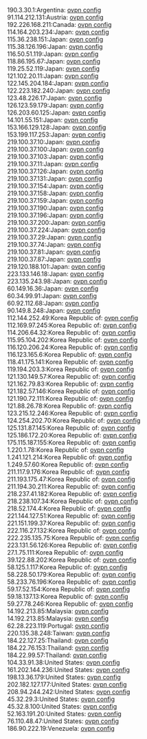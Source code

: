 190.3.30.1:Argentina: [ovpn config](vpn/190_3_30_1.ovpn)  
91.114.212.131:Austria: [ovpn config](vpn/91_114_212_131.ovpn)  
192.226.168.211:Canada: [ovpn config](vpn/192_226_168_211.ovpn)  
114.164.203.234:Japan: [ovpn config](vpn/114_164_203_234.ovpn)  
115.36.238.151:Japan: [ovpn config](vpn/115_36_238_151.ovpn)  
115.38.126.196:Japan: [ovpn config](vpn/115_38_126_196.ovpn)  
116.50.51.119:Japan: [ovpn config](vpn/116_50_51_119.ovpn)  
118.86.195.67:Japan: [ovpn config](vpn/118_86_195_67.ovpn)  
119.25.52.119:Japan: [ovpn config](vpn/119_25_52_119.ovpn)  
121.102.20.11:Japan: [ovpn config](vpn/121_102_20_11.ovpn)  
122.145.204.184:Japan: [ovpn config](vpn/122_145_204_184.ovpn)  
122.223.182.240:Japan: [ovpn config](vpn/122_223_182_240.ovpn)  
123.48.226.17:Japan: [ovpn config](vpn/123_48_226_17.ovpn)  
126.123.59.179:Japan: [ovpn config](vpn/126_123_59_179.ovpn)  
126.203.60.125:Japan: [ovpn config](vpn/126_203_60_125.ovpn)  
14.101.55.151:Japan: [ovpn config](vpn/14_101_55_151.ovpn)  
153.166.129.128:Japan: [ovpn config](vpn/153_166_129_128.ovpn)  
153.199.117.253:Japan: [ovpn config](vpn/153_199_117_253.ovpn)  
219.100.37.10:Japan: [ovpn config](vpn/219_100_37_10.ovpn)  
219.100.37.100:Japan: [ovpn config](vpn/219_100_37_100.ovpn)  
219.100.37.103:Japan: [ovpn config](vpn/219_100_37_103.ovpn)  
219.100.37.11:Japan: [ovpn config](vpn/219_100_37_11.ovpn)  
219.100.37.126:Japan: [ovpn config](vpn/219_100_37_126.ovpn)  
219.100.37.131:Japan: [ovpn config](vpn/219_100_37_131.ovpn)  
219.100.37.154:Japan: [ovpn config](vpn/219_100_37_154.ovpn)  
219.100.37.158:Japan: [ovpn config](vpn/219_100_37_158.ovpn)  
219.100.37.159:Japan: [ovpn config](vpn/219_100_37_159.ovpn)  
219.100.37.190:Japan: [ovpn config](vpn/219_100_37_190.ovpn)  
219.100.37.196:Japan: [ovpn config](vpn/219_100_37_196.ovpn)  
219.100.37.200:Japan: [ovpn config](vpn/219_100_37_200.ovpn)  
219.100.37.224:Japan: [ovpn config](vpn/219_100_37_224.ovpn)  
219.100.37.29:Japan: [ovpn config](vpn/219_100_37_29.ovpn)  
219.100.37.74:Japan: [ovpn config](vpn/219_100_37_74.ovpn)  
219.100.37.81:Japan: [ovpn config](vpn/219_100_37_81.ovpn)  
219.100.37.87:Japan: [ovpn config](vpn/219_100_37_87.ovpn)  
219.120.188.101:Japan: [ovpn config](vpn/219_120_188_101.ovpn)  
223.133.146.18:Japan: [ovpn config](vpn/223_133_146_18.ovpn)  
223.135.243.98:Japan: [ovpn config](vpn/223_135_243_98.ovpn)  
60.149.16.36:Japan: [ovpn config](vpn/60_149_16_36.ovpn)  
60.34.99.91:Japan: [ovpn config](vpn/60_34_99_91.ovpn)  
60.92.112.68:Japan: [ovpn config](vpn/60_92_112_68.ovpn)  
90.149.8.248:Japan: [ovpn config](vpn/90_149_8_248.ovpn)  
112.144.252.49:Korea Republic of: [ovpn config](vpn/112_144_252_49.ovpn)  
112.169.97.245:Korea Republic of: [ovpn config](vpn/112_169_97_245.ovpn)  
114.206.64.32:Korea Republic of: [ovpn config](vpn/114_206_64_32.ovpn)  
115.95.104.202:Korea Republic of: [ovpn config](vpn/115_95_104_202.ovpn)  
116.120.206.24:Korea Republic of: [ovpn config](vpn/116_120_206_24.ovpn)  
116.123.165.6:Korea Republic of: [ovpn config](vpn/116_123_165_6.ovpn)  
118.41.175.141:Korea Republic of: [ovpn config](vpn/118_41_175_141.ovpn)  
119.194.203.3:Korea Republic of: [ovpn config](vpn/119_194_203_3.ovpn)  
121.130.149.57:Korea Republic of: [ovpn config](vpn/121_130_149_57.ovpn)  
121.162.79.83:Korea Republic of: [ovpn config](vpn/121_162_79_83.ovpn)  
121.182.57.146:Korea Republic of: [ovpn config](vpn/121_182_57_146.ovpn)  
121.190.72.111:Korea Republic of: [ovpn config](vpn/121_190_72_111.ovpn)  
121.88.26.78:Korea Republic of: [ovpn config](vpn/121_88_26_78.ovpn)  
123.215.12.246:Korea Republic of: [ovpn config](vpn/123_215_12_246.ovpn)  
124.254.202.70:Korea Republic of: [ovpn config](vpn/124_254_202_70.ovpn)  
125.131.87.145:Korea Republic of: [ovpn config](vpn/125_131_87_145.ovpn)  
125.186.172.20:Korea Republic of: [ovpn config](vpn/125_186_172_20.ovpn)  
175.115.187.155:Korea Republic of: [ovpn config](vpn/175_115_187_155.ovpn)  
1.220.1.78:Korea Republic of: [ovpn config](vpn/1_220_1_78.ovpn)  
1.241.121.214:Korea Republic of: [ovpn config](vpn/1_241_121_214.ovpn)  
1.249.57.60:Korea Republic of: [ovpn config](vpn/1_249_57_60.ovpn)  
211.117.9.176:Korea Republic of: [ovpn config](vpn/211_117_9_176.ovpn)  
211.193.175.47:Korea Republic of: [ovpn config](vpn/211_193_175_47.ovpn)  
211.194.30.211:Korea Republic of: [ovpn config](vpn/211_194_30_211.ovpn)  
218.237.41.182:Korea Republic of: [ovpn config](vpn/218_237_41_182.ovpn)  
218.238.107.34:Korea Republic of: [ovpn config](vpn/218_238_107_34.ovpn)  
218.52.174.4:Korea Republic of: [ovpn config](vpn/218_52_174_4.ovpn)  
221.144.127.51:Korea Republic of: [ovpn config](vpn/221_144_127_51.ovpn)  
221.151.199.37:Korea Republic of: [ovpn config](vpn/221_151_199_37.ovpn)  
222.116.27.132:Korea Republic of: [ovpn config](vpn/222_116_27_132.ovpn)  
222.235.135.75:Korea Republic of: [ovpn config](vpn/222_235_135_75.ovpn)  
223.131.56.126:Korea Republic of: [ovpn config](vpn/223_131_56_126.ovpn)  
27.1.75.111:Korea Republic of: [ovpn config](vpn/27_1_75_111.ovpn)  
39.122.88.202:Korea Republic of: [ovpn config](vpn/39_122_88_202.ovpn)  
58.125.1.117:Korea Republic of: [ovpn config](vpn/58_125_1_117.ovpn)  
58.228.50.179:Korea Republic of: [ovpn config](vpn/58_228_50_179.ovpn)  
58.233.76.196:Korea Republic of: [ovpn config](vpn/58_233_76_196.ovpn)  
59.17.52.154:Korea Republic of: [ovpn config](vpn/59_17_52_154.ovpn)  
59.18.137.13:Korea Republic of: [ovpn config](vpn/59_18_137_13.ovpn)  
59.27.78.246:Korea Republic of: [ovpn config](vpn/59_27_78_246.ovpn)  
14.192.213.85:Malaysia: [ovpn config](vpn/14_192_213_85.ovpn)  
14.192.213.85:Malaysia: [ovpn config](vpn/14_192_213_85.ovpn)  
62.28.223.119:Portugal: [ovpn config](vpn/62_28_223_119.ovpn)  
220.135.38.248:Taiwan: [ovpn config](vpn/220_135_38_248.ovpn)  
184.22.127.25:Thailand: [ovpn config](vpn/184_22_127_25.ovpn)  
184.22.76.153:Thailand: [ovpn config](vpn/184_22_76_153.ovpn)  
184.22.99.57:Thailand: [ovpn config](vpn/184_22_99_57.ovpn)  
104.33.91.38:United States: [ovpn config](vpn/104_33_91_38.ovpn)  
161.202.144.236:United States: [ovpn config](vpn/161_202_144_236.ovpn)  
198.13.36.179:United States: [ovpn config](vpn/198_13_36_179.ovpn)  
202.182.127.177:United States: [ovpn config](vpn/202_182_127_177.ovpn)  
208.94.244.242:United States: [ovpn config](vpn/208_94_244_242.ovpn)  
45.32.29.3:United States: [ovpn config](vpn/45_32_29_3.ovpn)  
45.32.8.100:United States: [ovpn config](vpn/45_32_8_100.ovpn)  
52.163.191.20:United States: [ovpn config](vpn/52_163_191_20.ovpn)  
76.110.48.47:United States: [ovpn config](vpn/76_110_48_47.ovpn)  
186.90.222.19:Venezuela: [ovpn config](vpn/186_90_222_19.ovpn)  
